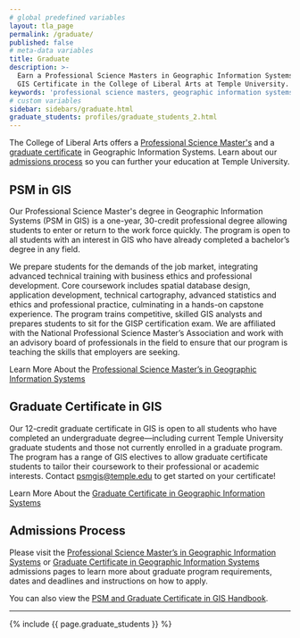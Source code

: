 ```yaml
---
# global predefined variables
layout: tla_page
permalink: /graduate/
published: false
# meta-data variables
title: Graduate
description: >-
  Earn a Professional Science Masters in Geographic Information Systems (PSM in GIS), or a
  GIS Certificate in the College of Liberal Arts at Temple University.
keywords: 'professional science masters, geographic information systems, graduate certificate, admissions'
# custom variables
sidebar: sidebars/graduate.html
graduate_students: profiles/graduate_students_2.html
---
```

The College of Liberal Arts offers a [Professional Science Master's](#psm-in-gis) and a [graduate certificate](#graduate-certificate-in-gis) in Geographic Information Systems. Learn about our [admissions process](#admissions-process) so you can further your education at Temple University.

## PSM in GIS
Our Professional Science Master's degree in Geographic Information Systems (PSM in GIS) is a one-year, 30-credit professional degree allowing students to enter or return to the work force quickly. The program is open to all students with an interest in GIS who have already completed a bachelor’s degree in any field.

We prepare students for the demands of the job market, integrating advanced technical training with business ethics and professional development. Core coursework includes spatial database design, application development, technical cartography, advanced statistics and ethics and professional practice, culminating in a hands-on capstone experience. The program trains competitive, skilled GIS analysts and prepares students to sit for the GISP certification exam. We are affiliated with the National Professional Science Master’s Association and work with an advisory board of professionals in the field to ensure that our program is teaching the skills that employers are seeking.

Learn More About the [Professional Science Master’s in Geographic Information Systems](https://www.temple.edu/academics/degree-programs/geographic-information-systems-psm-la-gis-psm/cla-geographic-information-systems-psm-admissions)

## Graduate Certificate in GIS
Our 12-credit graduate certificate in GIS is open to all students who have completed an undergraduate degree—including current Temple University graduate students and those not currently enrolled in a graduate program. The program has a range of GIS electives to allow graduate certificate students to tailor their coursework to their professional or academic interests. Contact [psmgis@temple.edu](mailto:psmgis.temple.edu) to get started on your certificate!

Learn More About the [Graduate Certificate in Geographic Information Systems](https://www.temple.edu/academics/degree-programs/geographic-information-systems-certificate-graduate-la-gis-grad)

## Admissions Process
Please visit the [Professional Science Master’s in Geographic Information Systems](https://www.temple.edu/academics/degree-programs/geographic-information-systems-psm-la-gis-psm/cla-geographic-information-systems-psm-admissions) or [Graduate Certificate in Geographic Information Systems](https://www.temple.edu/academics/degree-programs/geographic-information-systems-certificate-graduate-la-gis-grad/cla-geographic-information-systems-ug-cert-admissions) admissions pages to learn more about graduate program requirements, dates and deadlines and instructions on how to apply.

You can also view the [PSM and Graduate Certificate in GIS Handbook](https://liberalarts.temple.edu/sites/liberalarts/files/Handbook%20for%20PSM%20and%20Certificate%20in%20GIS%2020180823%20%281%29.docx).

___

{% include {{ page.graduate_students }} %}
